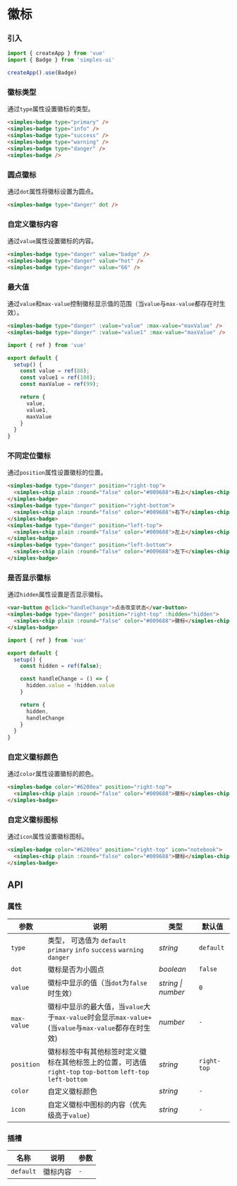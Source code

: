 # 徽标

### 引入

```js
import { createApp } from 'vue'
import { Badge } from 'simples-ui'

createApp().use(Badge)
```

### 徽标类型

通过`type`属性设置徽标的类型。

```html
<simples-badge type="primary" />
<simples-badge type="info" />
<simples-badge type="success" />
<simples-badge type="warning" />
<simples-badge type="danger" />
<simples-badge />
```

### 圆点徽标

通过`dot`属性将徽标设置为圆点。

```html
<simples-badge type="danger" dot />
```

### 自定义徽标内容

通过`value`属性设置徽标的内容。

```html
<simples-badge type="danger" value="badge" />
<simples-badge type="danger" value="hot" />
<simples-badge type="danger" value="66" />
```

### 最大值

通过`value`和`max-value`控制徽标显示值的范围（当`value`与`max-value`都存在时生效）。

```html
<simples-badge type="danger" :value="value" :max-value="maxValue" />
<simples-badge type="danger" :value="value1" :max-value="maxValue" />
```

```js
import { ref } from 'vue'

export default {
  setup() {
    const value = ref(88);
    const value1 = ref(188);
    const maxValue = ref(99);

    return {
      value,
      value1,
      maxValue
    }
  }
}
```

### 不同定位徽标

通过`position`属性设置徽标的位置。

```html
<simples-badge type="danger" position="right-top">
  <simples-chip plain :round="false" color="#009688">右上</simples-chip>
</simples-badge>
<simples-badge type="danger" position="right-bottom">
  <simples-chip plain :round="false" color="#009688">右下</simples-chip>
</simples-badge>
<simples-badge type="danger" position="left-top">
  <simples-chip plain :round="false" color="#009688">左上</simples-chip>
</simples-badge>
<simples-badge type="danger" position="left-bottom">
  <simples-chip plain :round="false" color="#009688">左下</simples-chip>
</simples-badge>
```

### 是否显示徽标

通过`hidden`属性设置是否显示徽标。

```html
<var-button @click="handleChange">点击改变状态</var-button>
<simples-badge type="danger" position="right-top" :hidden="hidden">
  <simples-chip plain :round="false" color="#009688">徽标</simples-chip>
</simples-badge>
```

```js
import { ref } from 'vue'

export default {
  setup() {
    const hidden = ref(false);

    const handleChange = () => {
      hidden.value = !hidden.value
    }

    return {
      hidden,
      handleChange
    }
  }
}
```

### 自定义徽标颜色

通过`color`属性设置徽标的颜色。

```html
<simples-badge color="#6200ea" position="right-top">
  <simples-chip plain :round="false" color="#009688">徽标</simples-chip>
</simples-badge>
```

### 自定义徽标图标

通过`icon`属性设置徽标图标。

```html
<simples-badge color="#6200ea" position="right-top" icon="notebook">
  <simples-chip plain :round="false" color="#009688">徽标</simples-chip>
</simples-badge>
```

## API

### 属性

|参数 | 说明 | 类型 | 默认值 |
| ---- | ---- | ---- | ---- |
| `type` | 类型， 可选值为 `default` `primary` `info` `success` `warning` `danger` | _string_ | `default` |
| `dot` | 徽标是否为小圆点 | _boolean_ | `false` |
| `value` | 徽标中显示的值（当`dot`为`false`时生效）| _string \| number_ | `0` |
| `max-value` | 徽标中显示的最大值，当`value`大于`max-value`时会显示`max-value+`(当`value`与`max-value`都存在时生效)| _number_ | `-` |
| `position` | 徽标标签中有其他标签时定义徽标在其他标签上的位置，可选值`right-top` `top-bottom` `left-top` `left-bottom` | _string_ | `right-top` |
| `color` | 自定义徽标颜色 | _string_ | `-` |
| `icon` | 自定义徽标中图标的内容（优先级高于`value`） | _string_ | `-` |

### 插槽

| 名称 | 说明 | 参数 |
| ---- | ---- | ----|
| `default` |  徽标内容 | `-` |
